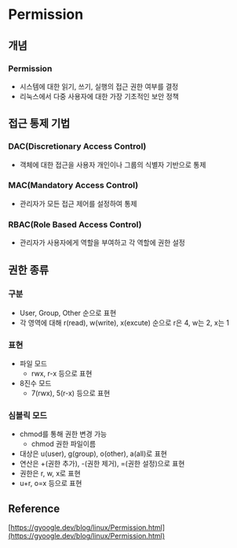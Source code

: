 # Permission

## 개념

### Permission

- 시스템에 대한 읽기, 쓰기, 실행의 접근 권한 여부를 결정
- 리눅스에서 다중 사용자에 대한 가장 기초적인 보안 정책

## 접근 통제 기법

### DAC(Discretionary Access Control)

- 객체에 대한 접근을 사용자 개인이나 그룹의 식별자 기반으로 통제

### MAC(Mandatory Access Control)

- 관리자가 모든 접근 제어를 설정하여 통제

### RBAC(Role Based Access Control)

- 관리자가 사용자에게 역할을 부여하고 각 역할에 권한 설정

## 권한 종류

### 구분

- User, Group, Other 순으로 표현
- 각 영역에 대해 r(read), w(write), x(excute) 순으로 r은 4, w는 2, x는 1

### 표현

- 파일 모드
    - rwx, r-x 등으로 표현
- 8진수 모드
    - 7(rwx), 5(r-x) 등으로 표현

### 심볼릭 모드

- chmod를 통해 권한 변경 가능
    - chmod 권한 파일이름
- 대상은 u(user), g(group), o(other), a(all)로 표현
- 연산은 +(권한 추가), -(권한 제거), =(권한 설정)으로 표현
- 권한은 r, w, x로 표현
- u+r, o=x 등으로 표현

## Reference

[https://gyoogle.dev/blog/linux/Permission.html](https://gyoogle.dev/blog/linux/Permission.html)